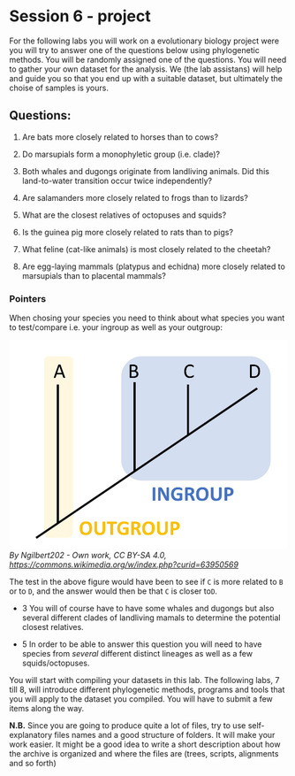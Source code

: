 # Session 6 - project
For the following labs you will work on a evolutionary biology project were you will try to answer one of the questions below using phylogenetic methods. You will be randomly assigned one of the questions. You will need to gather your own dataset for the analysis. We (the lab assistans) will help and guide you so that you end up with a suitable dataset, but ultimately the choise of samples is yours. 

## Questions:
1. Are bats more closely related to horses than to cows?
  
2. Do marsupials form a monophyletic group (i.e. clade)?

3. Both whales and dugongs originate from landliving animals. Did this land-to-water transition occur twice independently?

4. Are salamanders more closely related to frogs than to lizards?

5. What are the closest relatives of octopuses and squids?

6. Is the guinea pig more closely related to rats than to pigs?

7. What feline (cat-like animals) is most closely related to the cheetah?

8. Are egg-laying mammals (platypus and echidna) more closely related to marsupials than to placental mammals?


### Pointers

When chosing your species you need to think about what species you want to test/compare i.e. your ingroup as well as your outgroup: 

![](Outgroup.jpg)
_By Ngilbert202 - Own work, CC BY-SA 4.0, https://commons.wikimedia.org/w/index.php?curid=63950569_

The test in the above figure would have been to see if `C` is more related to `B` or to `D`, and the answer would then be that `C` is closer to`D`. 

* 3 You will of course have to have some whales and dugongs but also several different clades of landliving mamals to determine the potential closest relatives.

* 5  In order to be able to answer this question you will need to have species from _several_ different distinct lineages as well as a few squids/octopuses. 



You will start with compiling your datasets in this lab. The following labs, 7 till 8, will introduce different phylogenetic methods, programs and tools that you will apply to the dataset you compiled. You will have to submit a few items along the way.


**N.B.** Since you are going to produce quite a lot of files, try to use self-explanatory files names and a good structure of folders. It will make your work easier. It might be a good idea to write a short description about how the archive is organized and where the files are (trees, scripts, alignments and so forth)
